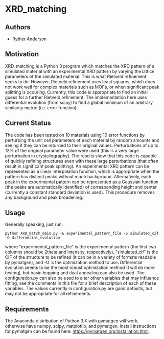# XRD_matching
## Authors

- Ryther Anderson

## Motivation
XRD_matching is a Python 3 program which matches the XRD pattern of a simulated material with an experimental XRD pattern by varying the lattice parameters of the simulated material.
This is what Rietveld refinement seeks to do. However, Rietveld refinement uses least squares, which does not work well for complex materials such as MOFs, or when significant peak splitting is occuring. Currently, this code is appropriate to find an initial guess for a further Rietveld refinement.
The implementation here uses differential evolution (from scipy) to find a global minimum of an arbitrary similarity metric (i.e. error function).

## Current Status
The code has been tested on 10 materials using 10 error functions by perturbing the unit cell parameters of each material by random amounts and seeing if they can be returned to their
original values. Perturbations of up to 12% of the original parameter value were used (this is a very large perturbation in crystallography). The results show that this code is capable of 
quickly refining structures even with these large perturbations (that often result in significant peak splitting). An experimental XRD pattern can be represented as a linear interpolation function,
which is appropriate when the pattern has distinct peaks without much background. Alternatively, each peak in the experimental pattern can be represented as a Gaussian function (the peaks are 
automatically identified) of corresponding height and center (currently a constant standard deviation is used). This procedure removes any background and peak broadening.

## Usage
Generally speaking, just run:
```
python XRD_match_main.py -E experimental_pattern_file -S simulated_cif -O differential_evolution
```
where "experimental_pattern_file" is the experimental pattern (the first two columns should be 2theta and intensity, respectively), "simulated_cif" is the CIF of the structure to be refined 
(it can be in a variety of formats readable by pymatgen), and -O is the optimization method to use. Differential evolution seems to be the most robust optimization method (I will do more testing), 
but basin hopping and dual annealing can also be used. The configuration.py can also be used to alter other variables that may influence fitting, see the comments in this file for a brief description of 
each of these variables. The values currently in configuration.py are good defaults, but may not be appropriate for all refinements.

## Requirements
The Anaconda distribution of Python 3.X with pymatgen will work, otherwise have numpy, scipy, matplotlib, and pymatgen.
Install instructions for pymatgen can be found here: https://pymatgen.org/installation.html.

